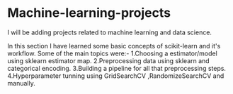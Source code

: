 # Machine-learning-projects
I will be adding projects related to machine learning and data science.

In this section I have learned some basic concepts of scikit-learn and it's workflow.
Some of the main topics were:-
1.Choosing a estimator/model using sklearn estimator map.
2.Preprocessing data using sklearn and categorical encoding.
3.Building a pipeline for all that preprocessing steps.
4.Hyperparameter tunning using GridSearchCV ,RandomizeSearchCV and manually.
